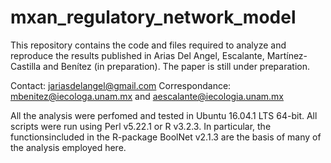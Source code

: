 # mxan_regulatory_network_model

This repository contains the code and files required to analyze and reproduce the results published in Arias Del Angel, Escalante, Martínez-Castilla and Benítez (in preparation). The paper is still under preparation.

Contact: jariasdelangel@gmail.com
Correspondance: mbenitez@iecologa.unam.mx and aescalante@iecologia.unam.mx

All the analysis were perfomed and tested in Ubuntu 16.04.1 LTS 64-bit. 
All scripts were run using Perl v5.22.1 or R v3.2.3.
In particular, the functionsincluded in the R-package BoolNet v2.1.3 are the basis of many of the analysis employed here.

